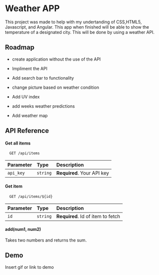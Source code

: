 # Weather APP

This project was made to help with my undertanding of CSS,HTML5, Javascript, and Angular. This app when finished will be able to show the temperature of a designated city. This will be done by using a weather API.


## Roadmap

- create application without the use of the API

- Impliment the API

- Add search bar to functionality

- change picture based on weather condition

- Add UV index

- add weeks weather predictions

- Add weather map


## API Reference

#### Get all items

```http
  GET /api/items
```

| Parameter | Type     | Description                |
| :-------- | :------- | :------------------------- |
| `api_key` | `string` | **Required**. Your API key |

#### Get item

```http
  GET /api/items/${id}
```

| Parameter | Type     | Description                       |
| :-------- | :------- | :-------------------------------- |
| `id`      | `string` | **Required**. Id of item to fetch |

#### add(num1, num2)

Takes two numbers and returns the sum.


## Demo

Insert gif or link to demo

